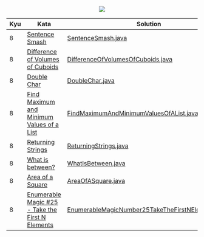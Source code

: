 <p align="center">
    <img src="https://www.codewars.com/users/willpinha/badges/large">
</p>

<table>
<thead>
<tr>
<th>Kyu</th>
<th>Kata</th>
<th>Solution</th>
</tr>
</thead>
<tbody>
<!-- Kyu 1 -->
<!-- next kata 1 -->
<!-- Kyu 2 -->
<!-- next kata 2 -->
<!-- Kyu 3 -->
<!-- next kata 3 -->
<!-- Kyu 4 -->
<!-- next kata 4 -->
<!-- Kyu 5 -->
<!-- next kata 5 -->
<!-- Kyu 6 -->
<!-- next kata 6 -->
<!-- Kyu 7 -->
<!-- next kata 7 -->
<!-- Kyu 8 -->
<tr><td>8</td><td><a href='https://www.codewars.com/kata/53dc23c68a0c93699800041d'>Sentence Smash</a></td><td><a href='src/main/java/codewars/kyu8/SentenceSmash.java'>SentenceSmash.java</a></td></tr>
<tr><td>8</td><td><a href='https://www.codewars.com/kata/58cb43f4256836ed95000f97'>Difference of Volumes of Cuboids</a></td><td><a href='src/main/java/codewars/kyu8/DifferenceOfVolumesOfCuboids.java'>DifferenceOfVolumesOfCuboids.java</a></td></tr>
<tr><td>8</td><td><a href='https://www.codewars.com/kata/56b1f01c247c01db92000076'>Double Char</a></td><td><a href='src/main/java/codewars/kyu8/DoubleChar.java'>DoubleChar.java</a></td></tr>
<tr><td>8</td><td><a href='https://www.codewars.com/kata/577a98a6ae28071780000989'>Find Maximum and Minimum Values of a List</a></td><td><a href='src/main/java/codewars/kyu8/FindMaximumAndMinimumValuesOfAList.java'>FindMaximumAndMinimumValuesOfAList.java</a></td></tr>
<tr><td>8</td><td><a href='https://www.codewars.com/kata/55a70521798b14d4750000a4'>Returning Strings</a></td><td><a href='src/main/java/codewars/kyu8/ReturningStrings.java'>ReturningStrings.java</a></td></tr>
<tr><td>8</td><td><a href='https://www.codewars.com/kata/55ecd718f46fba02e5000029'>What is between?</a></td><td><a href='src/main/java/codewars/kyu8/WhatIsBetween.java'>WhatIsBetween.java</a></td></tr>
<tr><td>8</td><td><a href='https://www.codewars.com/kata/5748838ce2fab90b86001b1a'>Area of a Square</a></td><td><a href='src/main/java/codewars/kyu8/AreaOfASquare.java'>AreaOfASquare.java</a></td></tr>
<tr><td>8</td><td><a href='https://www.codewars.com/kata/545afd0761aa4c3055001386'>Enumerable Magic #25 - Take the First N Elements</a></td><td><a href='src/main/java/codewars/kyu8/EnumerableMagicNumber25TakeTheFirstNElements.java'>EnumerableMagicNumber25TakeTheFirstNElements.java</a></td></tr>
<!-- next kata 8 -->
</tbody>
</table>

